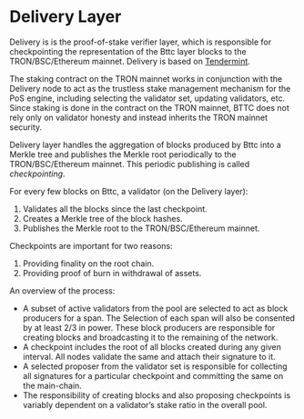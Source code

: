 # Delivery Layer

Delivery is is the proof-of-stake verifier layer, which is responsible for checkpointing the representation of the Bttc layer blocks to the TRON/BSC/Ethereum mainnet. Delivery is based on [Tendermint](https://tendermint.com/).

The staking contract on the TRON mainnet works in conjunction with the Delivery node to act as the trustless stake management mechanism for the PoS engine, including selecting the validator set, updating validators, etc. Since staking is done in the contract on the TRON mainnet, BTTC does not rely only on validator honesty and instead inherits the TRON  mainnet security.

Delivery layer handles the aggregation of blocks produced by Bttc into a Merkle tree and publishes the Merkle root periodically to the TRON/BSC/Ethereum mainnet. This periodic publishing is called *checkpointing*.

For every few blocks on Bttc, a validator (on the Delivery layer):

1. Validates all the blocks since the last checkpoint.
2. Creates a Merkle tree of the block hashes.
3. Publishes the Merkle root to the TRON/BSC/Ethereum mainnet.

Checkpoints are important for two reasons:

1. Providing finality on the root chain.
2. Providing proof of burn in withdrawal of assets.

An overview of the process:
- A subset of active validators from the pool are selected to act as block producers for a span. The Selection of each span will also be consented by at least 2/3 in power. These block producers are responsible for creating blocks and broadcasting it to the remaining of the network.
- A checkpoint includes the root of all blocks created during any given interval. All nodes validate the same and attach their signature to it.
- A selected proposer from the validator set is responsible for collecting all signatures for a particular checkpoint and committing the same on the main-chain.
- The responsibility of creating blocks and also proposing checkpoints is variably dependent on a validator’s stake ratio in the overall pool.

